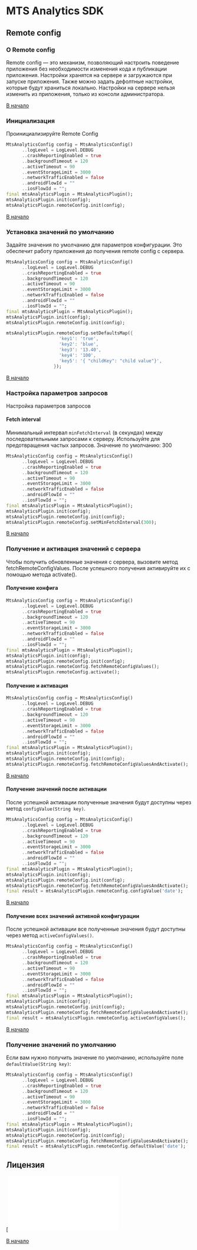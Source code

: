 # MTS Analytics SDK

## Remote config

### О Remote config

Remote config — это механизм, позволяющий настроить поведение приложения без необходимости
изменения кода и публикации приложения. Настройки хранятся на сервере и загружаются
при запуске приложения. Также можно задать дефолтные настройки, которые будут храниться локально. Настройки на сервере
нельзя изменить из приложения, только из консоли администратора.

[В начало](#mts-analytics-sdk)

### Инициализация

Проинициализируйте Remote Config

```dart
MtsAnalyticsConfig config = MtsAnalyticsConfig()
      ..logLevel = LogLevel.DEBUG
      ..crashReportingEnabled = true
      ..backgroundTimeout = 120
      ..activeTimeout = 90
      ..eventStorageLimit = 3000
      ..networkTrafficEnabled = false
      ..androidFlowId = ""
      ..iosFlowId = "";
final mtsAnalyticsPlugin = MtsAnalyticsPlugin();
mtsAnalyticsPlugin.init(config);
mtsAnalyticsPlugin.remoteConfig.init(config);
```

[В начало](#mts-analytics-sdk)

### Установка значений по умолчанию

Задайте значения по умолчанию для параметров конфигурации. Это обеспечит работу приложения до получения remote config с сервера.

```dart
MtsAnalyticsConfig config = MtsAnalyticsConfig()
      ..logLevel = LogLevel.DEBUG
      ..crashReportingEnabled = true
      ..backgroundTimeout = 120
      ..activeTimeout = 90
      ..eventStorageLimit = 3000
      ..networkTrafficEnabled = false
      ..androidFlowId = ""
      ..iosFlowId = "";
final mtsAnalyticsPlugin = MtsAnalyticsPlugin();
mtsAnalyticsPlugin.init(config);
mtsAnalyticsPlugin.remoteConfig.init(config);

mtsAnalyticsPlugin.remoteConfig.setDefaultsMap({
                    'key1': 'true',
                    'key2': 'blue',
                    'key3': '13.40',
                    'key4': '100',
                    'key5': '{ "childKey": "child value"}',
                  });
```

[В начало](#mts-analytics-sdk)

### Настройка параметров запросов

Настройка параметров запросов

#### Fetch interval

Минимальный интервал `minFetchInterval` (в секундах) между последовательными запросами к серверу.
Используйте для предотвращения частых запросов. Значение по умолчанию: 300

```dart
MtsAnalyticsConfig config = MtsAnalyticsConfig()
      ..logLevel = LogLevel.DEBUG
      ..crashReportingEnabled = true
      ..backgroundTimeout = 120
      ..activeTimeout = 90
      ..eventStorageLimit = 3000
      ..networkTrafficEnabled = false
      ..androidFlowId = ""
      ..iosFlowId = "";
final mtsAnalyticsPlugin = MtsAnalyticsPlugin();
mtsAnalyticsPlugin.init(config);
mtsAnalyticsPlugin.remoteConfig.init(config);
mtsAnalyticsPlugin.remoteConfig.setMinFetchInterval(300);
```

[В начало](#mts-analytics-sdk)

### Получение и активация значений с сервера

Чтобы получить обновленные значения с сервера, вызовите метод fetchRemoteConfigValues. После успешного получения активируйте их с помощью метода activate().

#### Получение конфига

```dart
MtsAnalyticsConfig config = MtsAnalyticsConfig()
      ..logLevel = LogLevel.DEBUG
      ..crashReportingEnabled = true
      ..backgroundTimeout = 120
      ..activeTimeout = 90
      ..eventStorageLimit = 3000
      ..networkTrafficEnabled = false
      ..androidFlowId = ""
      ..iosFlowId = "";
final mtsAnalyticsPlugin = MtsAnalyticsPlugin();
mtsAnalyticsPlugin.init(config);
mtsAnalyticsPlugin.remoteConfig.init(config);
mtsAnalyticsPlugin.remoteConfig.fetchRemoteConfigValues();
mtsAnalyticsPlugin.remoteConfig.activate();
```

#### Получение и активация

```dart
MtsAnalyticsConfig config = MtsAnalyticsConfig()
      ..logLevel = LogLevel.DEBUG
      ..crashReportingEnabled = true
      ..backgroundTimeout = 120
      ..activeTimeout = 90
      ..eventStorageLimit = 3000
      ..networkTrafficEnabled = false
      ..androidFlowId = ""
      ..iosFlowId = "";
final mtsAnalyticsPlugin = MtsAnalyticsPlugin();
mtsAnalyticsPlugin.init(config);
mtsAnalyticsPlugin.remoteConfig.init(config);
mtsAnalyticsPlugin.remoteConfig.fetchRemoteConfigValuesAndActivate();
```

[В начало](#mts-analytics-sdk)

#### Получение значений после активации

После успешной активации полученные значения будут доступны через метод `configValue(String key)`.

```dart
MtsAnalyticsConfig config = MtsAnalyticsConfig()
      ..logLevel = LogLevel.DEBUG
      ..crashReportingEnabled = true
      ..backgroundTimeout = 120
      ..activeTimeout = 90
      ..eventStorageLimit = 3000
      ..networkTrafficEnabled = false
      ..androidFlowId = ""
      ..iosFlowId = "";
final mtsAnalyticsPlugin = MtsAnalyticsPlugin();
mtsAnalyticsPlugin.init(config);
mtsAnalyticsPlugin.remoteConfig.init(config);
mtsAnalyticsPlugin.remoteConfig.fetchRemoteConfigValuesAndActivate();
final result = mtsAnalyticsPlugin.remoteConfig.configValue('date');
```

[В начало](#mts-analytics-sdk)

#### Получение всех значений активной конфигурации

После успешной активации все полученные значения будут доступны через метод `activeConfigValues()`.

```dart
MtsAnalyticsConfig config = MtsAnalyticsConfig()
      ..logLevel = LogLevel.DEBUG
      ..crashReportingEnabled = true
      ..backgroundTimeout = 120
      ..activeTimeout = 90
      ..eventStorageLimit = 3000
      ..networkTrafficEnabled = false
      ..androidFlowId = ""
      ..iosFlowId = "";
final mtsAnalyticsPlugin = MtsAnalyticsPlugin();
mtsAnalyticsPlugin.init(config);
mtsAnalyticsPlugin.remoteConfig.init(config);
mtsAnalyticsPlugin.remoteConfig.fetchRemoteConfigValuesAndActivate();
final result = mtsAnalyticsPlugin.remoteConfig.activeConfigValues();
```

[В начало](#mts-analytics-sdk)

### Получение значений по умолчанию

Если вам нужно получить значение по умолчанию, используйте поле `defaultValue(String key)`:

```dart
MtsAnalyticsConfig config = MtsAnalyticsConfig()
      ..logLevel = LogLevel.DEBUG
      ..crashReportingEnabled = true
      ..backgroundTimeout = 120
      ..activeTimeout = 90
      ..eventStorageLimit = 3000
      ..networkTrafficEnabled = false
      ..androidFlowId = ""
      ..iosFlowId = "";
final mtsAnalyticsPlugin = MtsAnalyticsPlugin();
mtsAnalyticsPlugin.init(config);
mtsAnalyticsPlugin.remoteConfig.init(config);
mtsAnalyticsPlugin.remoteConfig.fetchRemoteConfigValuesAndActivate();
final result = mtsAnalyticsPlugin.remoteConfig.defaultValue('date');
```

## Лицензия

[![LICENSE](LICENSE.md)

[В начало](#mts-analytics-sdk)
